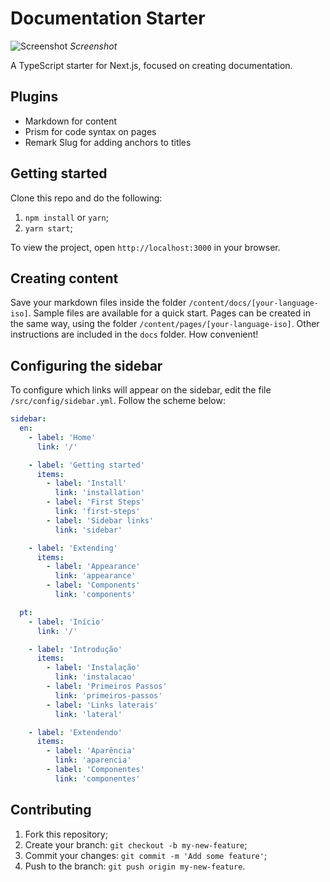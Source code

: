 # Documentation Starter

![Screenshot](./documentation-starter.png)
_Screenshot_

A TypeScript starter for Next.js, focused on creating documentation.

## Plugins

- Markdown for content
- Prism for code syntax on pages
- Remark Slug for adding anchors to titles

## Getting started

Clone this repo and do the following:

1. `npm install` or `yarn`;
2. `yarn start`;

To view the project, open `http://localhost:3000` in your browser.

## Creating content

Save your markdown files inside the folder `/content/docs/[your-language-iso]`. Sample files are available for a quick start. Pages can be created in the same way, using the folder `/content/pages/[your-language-iso]`. Other instructions are included in the `docs` folder. How convenient!

## Configuring the sidebar

To configure which links will appear on the sidebar, edit the file `/src/config/sidebar.yml`. Follow the scheme below:

```yaml
sidebar:
  en:
    - label: 'Home'
      link: '/'

    - label: 'Getting started'
      items:
        - label: 'Install'
          link: 'installation'
        - label: 'First Steps'
          link: 'first-steps'
        - label: 'Sidebar links'
          link: 'sidebar'

    - label: 'Extending'
      items:
        - label: 'Appearance'
          link: 'appearance'
        - label: 'Components'
          link: 'components'

  pt:
    - label: 'Início'
      link: '/'

    - label: 'Introdução'
      items:
        - label: 'Instalação'
          link: 'instalacao'
        - label: 'Primeiros Passos'
          link: 'primeiros-passos'
        - label: 'Links laterais'
          link: 'lateral'

    - label: 'Extendendo'
      items:
        - label: 'Aparência'
          link: 'aparencia'
        - label: 'Componentes'
          link: 'componentes'
```

## Contributing

1. Fork this repository;
2. Create your branch: `git checkout -b my-new-feature`;
3. Commit your changes: `git commit -m 'Add some feature'`;
4. Push to the branch: `git push origin my-new-feature`.
